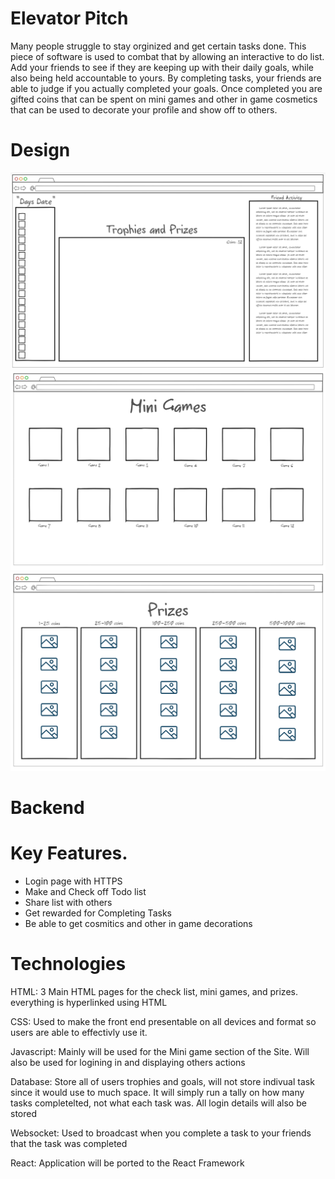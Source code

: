 # Elevator Pitch

 Many people struggle to stay orginized and get certain tasks done. This piece of software is used to combat that by allowing an interactive to do list. Add your friends to see if they are keeping up with their daily goals, while also being held accountable to yours. By completing tasks, your friends are able to judge if you actually completed your goals. Once completed you are gifted coins that can be spent on mini games and other in game cosmetics that can be used to decorate your profile and show off to others.


# Design 
![Alt text](pictures/HomePage.png)
![Alt text](pictures/MiniGames.png)
![Alt text](pictures/Prizes.png)




# Backend








# Key Features.
* Login page with HTTPS
* Make and Check off Todo list
* Share list with others
* Get rewarded for Completing Tasks
* Be able to get cosmitics and other in game decorations





# Technologies 

HTML: 3 Main HTML pages for the check list, mini games, and prizes. everything is hyperlinked using HTML

CSS: Used to make the front end presentable on all devices and format so users are able to effectivly use it. 

Javascript: Mainly will be used for the Mini game section of the Site. Will also be used for logining in and displaying others actions

Database: Store all of users trophies and goals, will not store indivual task since it would use to much space. It will simply run a tally on how many tasks completelted, not what each task was.  All login details will also be stored

Websocket: Used to broadcast when you complete a task to your friends that the task was completed 

React: Application will be ported to the React Framework

